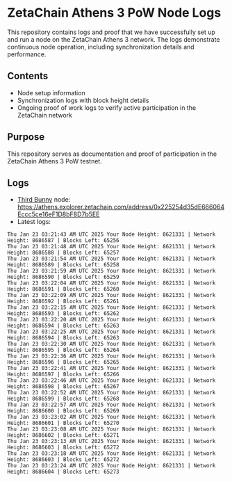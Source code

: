 # ZetaChain Athens 3 PoW Node Logs
This repository contains logs and proof that we have successfully set up and run a node on the ZetaChain Athens 3 network. The logs demonstrate continuous node operation, including synchronization details and performance.

## Contents
- Node setup information
- Synchronization logs with block height details
- Ongoing proof of work logs to verify active participation in the ZetaChain network

## Purpose
This repository serves as documentation and proof of participation in the ZetaChain Athens 3 PoW testnet.

## Logs

- [Third Bunny](https://thirdbunny.xyz/) node: https://athens.explorer.zetachain.com/address/0x225254d35dE666064Eccc5ce16eF1D8bF8D7b5EE
- Latest logs:
```
Thu Jan 23 03:21:43 AM UTC 2025 Your Node Height: 8621331 | Network Height: 8686587 | Blocks Left: 65256
Thu Jan 23 03:21:48 AM UTC 2025 Your Node Height: 8621331 | Network Height: 8686588 | Blocks Left: 65257
Thu Jan 23 03:21:54 AM UTC 2025 Your Node Height: 8621331 | Network Height: 8686589 | Blocks Left: 65258
Thu Jan 23 03:21:59 AM UTC 2025 Your Node Height: 8621331 | Network Height: 8686590 | Blocks Left: 65259
Thu Jan 23 03:22:04 AM UTC 2025 Your Node Height: 8621331 | Network Height: 8686591 | Blocks Left: 65260
Thu Jan 23 03:22:09 AM UTC 2025 Your Node Height: 8621331 | Network Height: 8686592 | Blocks Left: 65261
Thu Jan 23 03:22:15 AM UTC 2025 Your Node Height: 8621331 | Network Height: 8686593 | Blocks Left: 65262
Thu Jan 23 03:22:20 AM UTC 2025 Your Node Height: 8621331 | Network Height: 8686594 | Blocks Left: 65263
Thu Jan 23 03:22:25 AM UTC 2025 Your Node Height: 8621331 | Network Height: 8686594 | Blocks Left: 65263
Thu Jan 23 03:22:30 AM UTC 2025 Your Node Height: 8621331 | Network Height: 8686595 | Blocks Left: 65264
Thu Jan 23 03:22:36 AM UTC 2025 Your Node Height: 8621331 | Network Height: 8686596 | Blocks Left: 65265
Thu Jan 23 03:22:41 AM UTC 2025 Your Node Height: 8621331 | Network Height: 8686597 | Blocks Left: 65266
Thu Jan 23 03:22:46 AM UTC 2025 Your Node Height: 8621331 | Network Height: 8686598 | Blocks Left: 65267
Thu Jan 23 03:22:52 AM UTC 2025 Your Node Height: 8621331 | Network Height: 8686599 | Blocks Left: 65268
Thu Jan 23 03:22:57 AM UTC 2025 Your Node Height: 8621331 | Network Height: 8686600 | Blocks Left: 65269
Thu Jan 23 03:23:02 AM UTC 2025 Your Node Height: 8621331 | Network Height: 8686601 | Blocks Left: 65270
Thu Jan 23 03:23:08 AM UTC 2025 Your Node Height: 8621331 | Network Height: 8686602 | Blocks Left: 65271
Thu Jan 23 03:23:13 AM UTC 2025 Your Node Height: 8621331 | Network Height: 8686603 | Blocks Left: 65272
Thu Jan 23 03:23:18 AM UTC 2025 Your Node Height: 8621331 | Network Height: 8686603 | Blocks Left: 65272
Thu Jan 23 03:23:24 AM UTC 2025 Your Node Height: 8621331 | Network Height: 8686604 | Blocks Left: 65273
```
